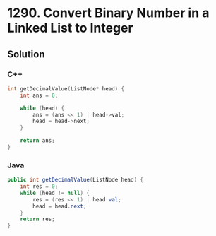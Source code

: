 # 1290. Convert Binary Number in a Linked List to Integer

## Solution

### C++

```cpp
int getDecimalValue(ListNode* head) {
    int ans = 0;

    while (head) {
        ans = (ans << 1) | head->val;
        head = head->next;
    }

    return ans;
}
```

### Java

```java
public int getDecimalValue(ListNode head) {
    int res = 0;
    while (head != null) {
        res = (res << 1) | head.val;
        head = head.next;
    }
    return res;
}
```
